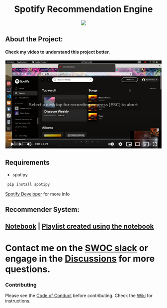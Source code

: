 <h1 align="center">Spotify Recommendation Engine</h1>
<p align="center">
 <img src="https://ucalyptus.github.io/Spotify-Recommendation-Engine/spotify.gif" width=400>
</p>

## About the Project:
#### Check my video to understand this project better.

[![Check my video to understand this project better.](images/Capture.PNG)](https://www.youtube.com/watch?v=otrW8brCAiU)

## Requirements
* spotipy
```bash
 pip install spotipy
```
[Spotify Developer](https://beta.developer.spotify.com/documentation/web-api/) for more info 

## Recommender System:
## [Notebook](https://github.com/ucalyptus/Spotify-Recommendation-Engine/blob/master/Spotify_Recommendation_System_.ipynb) | [Playlist created using the notebook](https://open.spotify.com/playlist/4D8p3hVYwgngTmf1FHol0Y)

# Contact me on the [SWOC slack](http://swoc-workspace.slack.com/) or engage in the [Discussions](https://github.com/ucalyptus/Spotify-Recommendation-Engine/discussions) for more questions.

### Contributing
Please see the [Code of Conduct](https://github.com/ucalyptus/Spotify-Recommendation-Engine/blob/master/CODE_OF_CONDUCT.md) before contributing.
Check the [Wiki](https://github.com/ucalyptus/Spotify-Recommendation-Engine/wiki) for instructions.
